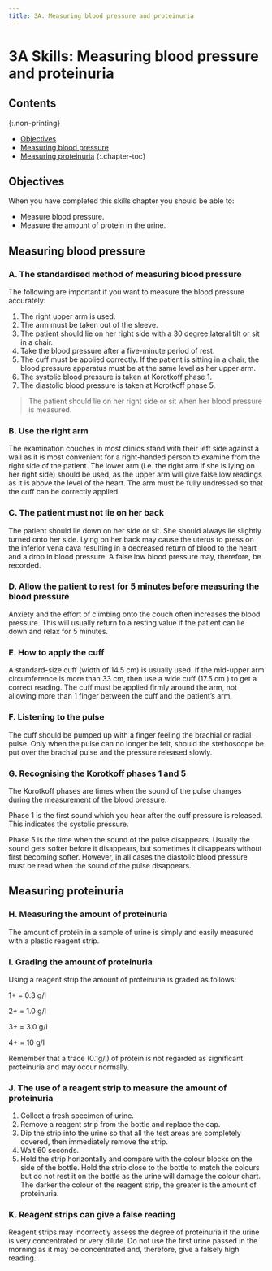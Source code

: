```yaml
---
title: 3A. Measuring blood pressure and proteinuria
---
```


# **3A** Skills: Measuring blood pressure and proteinuria

## Contents
{:.non-printing}

*   [Objectives](#objectives)
*   [Measuring blood pressure](#measuring-blood-pressure)
*   [Measuring proteinuria](#measuring-proteinuria)
{:.chapter-toc}

## Objectives

When you have completed this skills chapter you should be able to:

*   Measure blood pressure.
*   Measure the amount of protein in the urine.

## Measuring blood pressure

### A. The standardised method of measuring blood pressure

The following are important if you want to measure the blood pressure accurately:

1.  The right upper arm is used.
2.  The arm must be taken out of the sleeve.
3.  The patient should lie on her right side with a 30 degree lateral tilt or sit in a chair.
4.  Take the blood pressure after a five-minute period of rest.
5.  The cuff must be applied correctly. If the patient is sitting in a chair, the blood pressure apparatus must be at the same level as her upper arm.
6.  The systolic blood pressure is taken at Korotkoff phase 1.
7.  The diastolic blood pressure is taken at Korotkoff phase 5.

> The patient should lie on her right side or sit when her blood pressure is measured.

### B. Use the right arm

The examination couches in most clinics stand with their left side against a wall as it is most convenient for a right-handed person to examine from the right side of the patient. The lower arm (i.e. the right arm if she is lying on her right side) should be used, as the upper arm will give false low readings as it is above the level of the heart. The arm must be fully undressed so that the cuff can be correctly applied.

### C. The patient must not lie on her back

The patient should lie down on her side or sit. She should always lie slightly turned onto her side. Lying on her back may cause the uterus to press on the inferior vena cava resulting in a decreased return of blood to the heart and a drop in blood pressure. A false low blood pressure may, therefore, be recorded.

### D. Allow the patient to rest for 5 minutes before measuring the blood pressure

Anxiety and the effort of climbing onto the couch often increases the blood pressure. This will usually return to a resting value if the patient can lie down and relax for 5 minutes.

### E. How to apply the cuff

A standard-size cuff (width of 14.5 cm) is usually used. If the mid-upper arm circumference is more than 33 cm, then use a wide cuff (17.5 cm ) to get a correct reading. The cuff must be applied firmly around the arm, not allowing more than 1 finger between the cuff and the patient’s arm.

### F. Listening to the pulse

The cuff should be pumped up with a finger feeling the brachial or radial pulse. Only when the pulse can no longer be felt, should the stethoscope be put over the brachial pulse and the pressure released slowly.

### G. Recognising the Korotkoff phases 1 and 5

The Korotkoff phases are times when the sound of the pulse changes during the measurement of the blood pressure:

Phase 1 is the first sound which you hear after the cuff pressure is released. This indicates the systolic pressure.

Phase 5 is the time when the sound of the pulse disappears. Usually the sound gets softer before it disappears, but sometimes it disappears without first becoming softer. However, in all cases the diastolic blood pressure must be read when the sound of the pulse disappears.

## Measuring proteinuria

### H. Measuring the amount of proteinuria

The amount of protein in a sample of urine is simply and easily measured with a plastic reagent strip.

### I. Grading the amount of proteinuria

Using a reagent strip the amount of proteinuria is graded as follows:

1+ = 0.3 g/l

2+ = 1.0 g/l

3+ = 3.0 g/l

4+ = 10 g/l

Remember that a trace (0.1g/l) of protein is not regarded as significant proteinuria and may occur normally.

### J. The use of a reagent strip to measure the amount of proteinuria

1.  Collect a fresh specimen of urine.
2.  Remove a reagent strip from the bottle and replace the cap.
3.  Dip the strip into the urine so that all the test areas are completely covered, then immediately remove the strip.
4.  Wait 60 seconds.
5.  Hold the strip horizontally and compare with the colour blocks on the side of the bottle. Hold the strip close to the bottle to match the colours but do not rest it on the bottle as the urine will damage the colour chart. The darker the colour of the reagent strip, the greater is the amount of proteinuria.

### K. Reagent strips can give a false reading

Reagent strips may incorrectly assess the degree of proteinuria if the urine is very concentrated or very dilute. Do not use the first urine passed in the morning as it may be concentrated and, therefore, give a falsely high reading.
